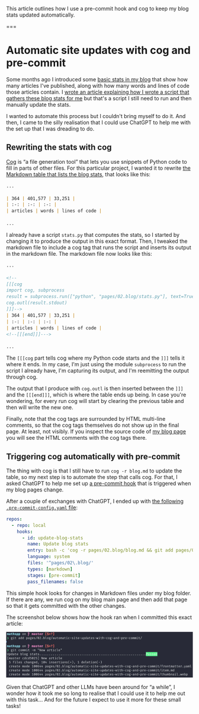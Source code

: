 This article outlines how I use a pre-commit hook and cog to keep my blog stats updated automatically.

===


# Automatic site updates with cog and pre-commit

Some months ago I introduced some [basic stats in my blog](/blog) that show how many articles I've published, along with how many words and lines of code those articles contain.
I [wrote an article explaining how I wrote a script that gathers these blog stats for me](/blog/adding-stats-to-my-blog) but that's a script I still need to run and then manually update the stats.

I wanted to automate this process but I couldn't bring myself to do it.
And then, I came to the silly realisation that I could use ChatGPT to help me with the set up that I was dreading to do.


## Rewriting the stats with cog

[Cog](https://nedbatchelder.com/code/cog) is “a file generation tool” that lets you use snippets of Python code to fill in parts of other files.
For this particular project, I wanted it to rewrite [the Markdown table that lists the blog stats](https://github.com/mathspp/mathspp/blob/876da9f7b38708f928e0940247cfa1e10ba8c68a/pages/02.blog/blog.md?plain=1#L16-L18), that looks like this:

```markdown
...

| 364 | 401,577 | 33,251 |
| :-: | :-: | :-: |
| articles | words | lines of code |

...
```

I already have a script `stats.py` that computes the stats, so I started by changing it to produce the output in this exact format.
Then, I tweaked the markdown file to include a cog tag that runs the script and inserts its output in the markdown file.
The markdown file now looks like this:

```markdown
...

<!--
[[[cog
import cog, subprocess
result = subprocess.run(["python", "pages/02.blog/stats.py"], text=True, capture_output=True)
cog.outl(result.stdout)
]]]-->
| 364 | 401,577 | 33,251 |
| :-: | :-: | :-: |
| articles | words | lines of code |
<!--[[[end]]]--->

...
```

The `[[[cog` part tells cog where my Python code starts and the `]]]` tells it where it ends.
In my case, I'm just using the module `subprocess` to run the script I already have, I'm capturing its output, and I'm reemitting the output through cog.

The output that I produce with `cog.outl` is then inserted between the `]]]` and the `[[[end]]]`, which is where the table ends up being.
In case you're wondering, for every run cog will start by clearing the previous table and then will write the new one.

Finally, note that the cog tags are surrounded by HTML multi-line comments, so that the cog tags themselves do not show up in the final page.
At least, not visibly.
If you inspect the source code of [my blog page](/blog) you will see the HTML comments with the cog tags there.


## Triggering cog automatically with pre-commit

The thing with cog is that I still have to run `cog -r blog.md` to update the table, so my next step is to automate the step that calls cog.
For that, I asked ChatGPT to help me set up [a pre-commit hook](https://pre-commit.com) that is triggered when my blog pages change.

After a couple of exchanges with ChatGPT, I ended up with [the following `.pre-commit-config.yaml` file](https://github.com/mathspp/mathspp/blob/876da9f7b38708f928e0940247cfa1e10ba8c68a/.pre-commit-config.yaml):

```yaml
repos:
  - repo: local
    hooks:
      - id: update-blog-stats
        name: Update blog stats
        entry: bash -c 'cog -r pages/02.blog/blog.md && git add pages/02.blog/blog.md'
        language: system
        files: '^pages/02\.blog/'
        types: [markdown]
        stages: [pre-commit]
        pass_filenames: false
```

This simple hook looks for changes in Markdown files under my blog folder.
If there are any, we run cog on my blog main page and then add that page so that it gets committed with the other changes.

The screenshot below shows how the hook ran when I committed this exact article:

![Screenshot showing the pre-commit hook updating the blog stats that got rewritten by cog.](_screenshot.webp "Screenshot of the hook running.")

Given that ChatGPT and other LLMs have been around for “a while”, I wonder how it took me so long to realise that I could use it to help me out with this task...
And for the future I expect to use it more for these small tasks!
